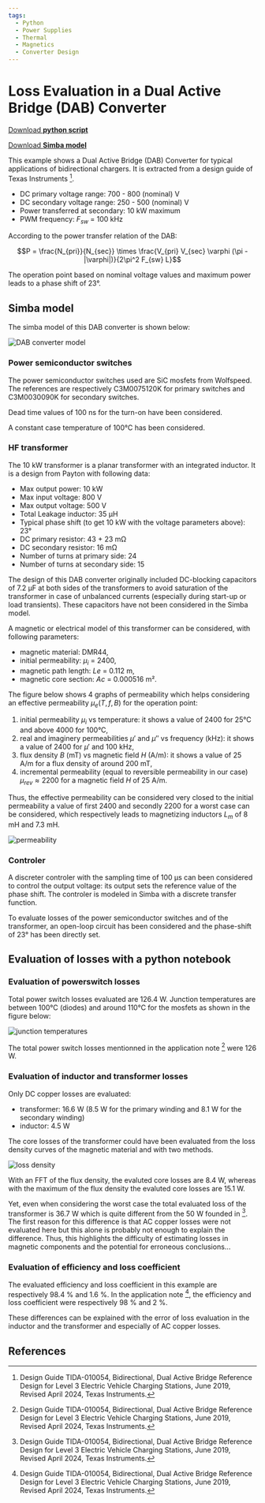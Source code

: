 ```yaml
---
tags:
  - Python
  - Power Supplies
  - Thermal
  - Magnetics
  - Converter Design
---
```


# Loss Evaluation in a Dual Active Bridge (DAB) Converter

[Download **python script**](dual_active_bridge_ti.py)

[Download **Simba model**](dual_active_bridge_ti.jsimba)


This example shows a Dual Active Bridge (DAB) Converter for typical applications of bidirectional chargers. It is extracted from a design guide of Texas Instruments [^1].

* DC primary voltage range: 700 - 800 (nominal) V
* DC secondary voltage range: 250 - 500 (nominal) V
* Power transferred at secondary: 10 kW maximum
* PWM frequency: $F_{sw}$ = 100 kHz

According to the power transfer relation of the DAB:

$$P = \frac{N_{pri}}{N_{sec}} \times \frac{V_{pri} V_{sec} \varphi (\pi - |\varphi|)}{2\pi^2 F_{sw} L}$$

The operation point based on nominal voltage values and maximum power leads to a phase shift of 23°.

## Simba model

The simba model of this DAB converter is shown below:

![DAB converter model](fig/dab_electromagnetothermal_model.png)


### Power semiconductor switches

The power semiconductor switches used are SiC mosfets from Wolfspeed. The references are respectively C3M0075120K for primary switches and C3M0030090K for secondary switches.

Dead time values of 100 ns for the turn-on have been considered.

A constant case temperature of 100°C has been considered.

### HF transformer

The 10 kW transformer is a planar transformer with an integrated inductor. It is a design from Payton with following data:

* Max output power: 10 kW
* Max input voltage: 800 V
* Max output voltage: 500 V
* Total Leakage inductor: 35 µH
* Typical phase shift (to get 10 kW with the voltage parameters above): 23°
* DC primary resistor: 43 + 23 mΩ
* DC secondary resistor: 16 mΩ
* Number of turns at primary side: 24
* Number of turns at secondary side: 15 

The design of this DAB converter originally included DC-blocking capacitors of 7.2 µF at both sides of the transformers to avoid saturation of the transformer in case of unbalanced currents (especially during start-up or load transients). These capacitors have not been considered in the Simba model.
 
A magnetic or electrical model of this transformer can be considered, with following parameters:

* magnetic material: DMR44,
* initial permeability: $\mu_i$ = 2400,
* magnetic path length: $Le$ = 0.112 m,
* magnetic core section: $Ac$ = 0.000516 m².

The figure below shows 4 graphs of permeability which helps considering an effective permeability $µ_e(T,f,B)$ for the operation point:

1. initial permeability $µ_i$ vs temperature: it shows a value of 2400 for 25°C and above 4000 for 100°C,
2. real and imaginery permeabilities $µ'$ and $µ''$ vs frequency (kHz): it shows a value of 2400 for $µ'$ and 100 kHz,
3. flux density $B$ (mT) vs magnetic field $H$ (A/m): it shows a value of 25 A/m for a flux density of around 200 mT,
4. incremental permeability (equal to reversible permeability in our case) $µ_{rev} \approx 2200$ for a magnetic field $H$ of 25 A/m.

Thus, the effective permeability can be considered very closed to the initial permeability a value of first 2400 and secondly 2200 for a worst case can be considered, which respectively leads to magnetizing inductors $L_m$ of  8 mH and 7.3 mH.

![permeability](fig/permeability.png)


### Controler

A discreter controler with the sampling time of 100 µs can been considered to control the output voltage: its output sets the reference value of the phase shift. The controler is modeled in Simba with a discrete transfer function.

To evaluate losses of the power semiconductor switches and of the transformer, an open-loop circuit has been considered and the phase-shift of 23° has been directly set.


## Evaluation of losses with a python notebook

### Evaluation of powerswitch losses

Total power switch losses evaluated are 126.4 W. Junction temperatures are between 100°C (diodes) and around 110°C for the mosfets as shown in the figure below:

![junction temperatures](fig/junction_temperatures.png)

The total power switch losses mentionned in the application note [^1] were 126 W.


### Evaluation of inductor and transformer losses

Only DC copper losses are evaluated:

* transformer: 16.6 W (8.5 W for the primary winding and 8.1 W for the secondary winding)
* inductor: 4.5 W

The core losses of the transformer could have been evaluated from the loss density curves of the magnetic material and with two methods.

![loss density](fig/loss_density.png)

With an FFT of the flux density, the evaluted core losses are 8.4 W, whereas with the maximum of the flux density the evaluted core losses are 15.1 W.

Yet, even when considering the worst case the total evaluated loss of the transformer is 36.7 W which is quite different from the 50 W founded in [^1]. The first reason for this difference is that AC copper losses were not evaluated here but this alone is probably not enough to explain the difference. Thus, this highlights the difficulty of estimating losses in magnetic components and the potential for erroneous conclusions...


### Evaluation of efficiency and loss coefficient

The evaluated efficiency and loss coefficient in this example are respectively 98.4 % and 1.6 %. In the application note [^1], the efficiency and loss coefficient were respectively 98 % and 2 %.

These differences can be explained with the error of loss evaluation in the inductor and the transformer and especially of AC copper losses.


## References

[^1]: Design Guide TIDA-010054, Bidirectional, Dual Active Bridge Reference Design for Level 3 Electric Vehicle Charging Stations, June 2019, Revised April 2024, Texas Instruments.
